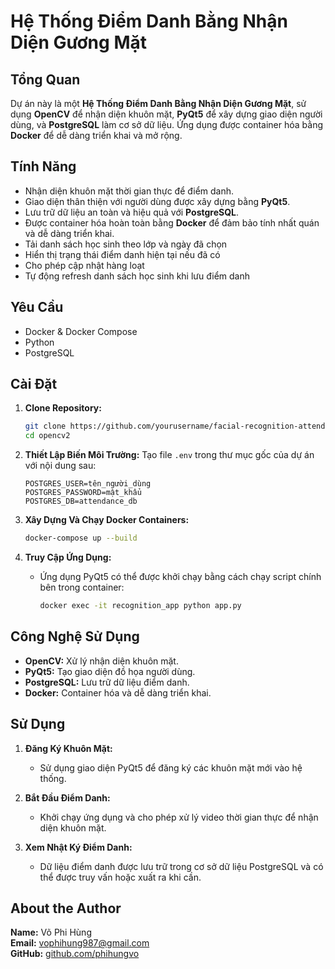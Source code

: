 # Hệ Thống Điểm Danh Bằng Nhận Diện Gương Mặt

## Tổng Quan
Dự án này là một **Hệ Thống Điểm Danh Bằng Nhận Diện Gương Mặt**, sử dụng **OpenCV** để nhận diện khuôn mặt, **PyQt5** để xây dựng giao diện người dùng, và **PostgreSQL** làm cơ sở dữ liệu. Ứng dụng được container hóa bằng **Docker** để dễ dàng triển khai và mở rộng.

## Tính Năng
- Nhận diện khuôn mặt thời gian thực để điểm danh.
- Giao diện thân thiện với người dùng được xây dựng bằng **PyQt5**.
- Lưu trữ dữ liệu an toàn và hiệu quả với **PostgreSQL**.
- Được container hóa hoàn toàn bằng **Docker** để đảm bảo tính nhất quán và dễ dàng triển khai.
- Tải danh sách học sinh theo lớp và ngày đã chọn
- Hiển thị trạng thái điểm danh hiện tại nếu đã có
- Cho phép cập nhật hàng loạt
- Tự động refresh danh sách học sinh khi lưu điểm danh

## Yêu Cầu
- Docker & Docker Compose
- Python
- PostgreSQL

## Cài Đặt

1. **Clone Repository:**
   ```bash
   git clone https://github.com/yourusername/facial-recognition-attendance.git
   cd opencv2
   ```

2. **Thiết Lập Biến Môi Trường:**
   Tạo file `.env` trong thư mục gốc của dự án với nội dung sau:
   ```env
   POSTGRES_USER=tên_người_dùng
   POSTGRES_PASSWORD=mật_khẩu
   POSTGRES_DB=attendance_db
   ```

3. **Xây Dựng Và Chạy Docker Containers:**
   ```bash
   docker-compose up --build
   ```

4. **Truy Cập Ứng Dụng:**
   - Ứng dụng PyQt5 có thể được khởi chạy bằng cách chạy script chính bên trong container:
     ```bash
     docker exec -it recognition_app python app.py
     ```

## Công Nghệ Sử Dụng
- **OpenCV:** Xử lý nhận diện khuôn mặt.
- **PyQt5:** Tạo giao diện đồ họa người dùng.
- **PostgreSQL:** Lưu trữ dữ liệu điểm danh.
- **Docker:** Container hóa và dễ dàng triển khai.

## Sử Dụng
1. **Đăng Ký Khuôn Mặt:**
   - Sử dụng giao diện PyQt5 để đăng ký các khuôn mặt mới vào hệ thống.
   
2. **Bắt Đầu Điểm Danh:**
   - Khởi chạy ứng dụng và cho phép xử lý video thời gian thực để nhận diện khuôn mặt.

3. **Xem Nhật Ký Điểm Danh:**
   - Dữ liệu điểm danh được lưu trữ trong cơ sở dữ liệu PostgreSQL và có thể được truy vấn hoặc xuất ra khi cần.


## About the Author

**Name:** Võ Phi Hùng  
**Email:** [vophihung987@gmail.com](mailto:vophihung987@gmail.com)  
**GitHub:** [github.com/phihungvo](https://github.com/phihungvo)  
